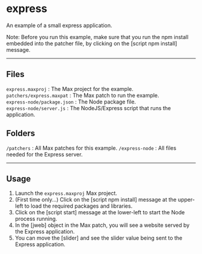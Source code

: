 # express

An example of a small express application.

Note: Before you run this example, make sure that you run the npm install embedded into the patcher file, by clicking on the [script npm install] message.

***

## Files

`express.maxproj` : The Max project for the example.<br />
`patchers/express.maxpat` : The Max patch to run the example.<br />
`express-node/package.json` : The Node package file.<br />
`express-node/server.js` : The NodeJS/Express script that runs the application.<br />

## Folders

`/patchers` : All Max patches for this example.
`/express-node` : All files needed for the Express server.

***

## Usage

1. Launch the `express.maxproj` Max project.
2. (First time only...) Click on the [script npm install] message at the upper-left to load the required packages and libraries.
3. Click on the [script start] message at the lower-left to start the Node process running.
4. In the [jweb] object in the Max patch, you will see a website served by the Express application. 
5. You can move the [slider] and see the slider value being sent to the Express application.
